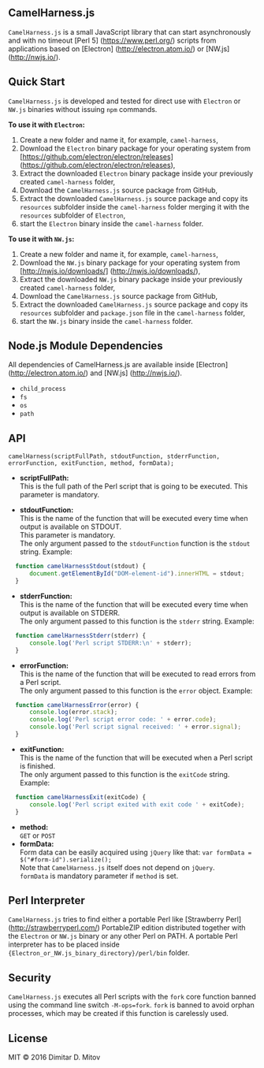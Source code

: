 CamelHarness.js
--------------------------------------------------------------------------------
  
```CamelHarness.js``` is a small JavaScript library that can start asynchronously and with no timeout [Perl 5] (https://www.perl.org/) scripts from applications based on [Electron] (http://electron.atom.io/) or [NW.js] (http://nwjs.io/).
  
## Quick Start
```CamelHarness.js``` is developed and tested for direct use with ```Electron``` or ```NW.js``` binaries without issuing ```npm``` commands.
  
**To use it with ```Electron```:**
  1. Create a new folder and name it, for example, ```camel-harness```,  
  2. Download the ```Electron``` binary package for your operating system from [https://github.com/electron/electron/releases] (https://github.com/electron/electron/releases),  
  3. Extract the downloaded ```Electron``` binary package inside your previously created ```camel-harness``` folder,  
  4. Download the ```CamelHarness.js``` source package from GitHub,  
  5. Extract the downloaded ```CamelHarness.js``` source package and copy its ```resources``` subfolder inside the ```camel-harness``` folder merging it with the ```resources``` subfolder of ```Electron```,  
  6. start the ```Electron``` binary inside the ```camel-harness``` folder.  
  
**To use it with ```NW.js```:**
  1. Create a new folder and name it, for example, ```camel-harness```,  
  2. Download the ```NW.js``` binary package for your operating system from [http://nwjs.io/downloads/] (http://nwjs.io/downloads/),  
  3. Extract the downloaded ```NW.js``` binary package inside your previously created ```camel-harness``` folder,  
  4. Download the ```CamelHarness.js``` source package from GitHub,  
  5. Extract the downloaded ```CamelHarness.js``` source package and copy its ```resources``` subfolder and ```package.json``` file in the ```camel-harness``` folder,  
  6. start the ```NW.js``` binary inside the ```camel-harness``` folder.  
  
## Node.js Module Dependencies
All dependencies of CamelHarness.js are available inside [Electron] (http://electron.atom.io/) and [NW.js] (http://nwjs.io/).
* ```child_process```
* ```fs```
* ```os```
* ```path```
  
## API
  ```camelHarness(scriptFullPath, stdoutFunction, stderrFunction, errorFunction, exitFunction, method, formData);```  
* **scriptFullPath:**  
  This is the full path of the Perl script that is going to be executed. This parameter is mandatory.  
  
* **stdoutFunction:**  
  This is the name of the function that will be executed every time when output is available on STDOUT.  
  This parameter is mandatory.  
  The only argument passed to the ```stdoutFunction``` function is the ```stdout``` string. Example:  

```javascript
  function camelHarnessStdout(stdout) {
      document.getElementById("DOM-element-id").innerHTML = stdout;
  }
```

* **stderrFunction:**  
  This is the name of the function that will be executed every time when output is available on STDERR.  
  The only argument passed to this function is the ```stderr``` string. Example:  

```javascript
  function camelHarnessStderr(stderr) {
      console.log('Perl script STDERR:\n' + stderr);
  }
```

* **errorFunction:**  
  This is the name of the function that will be executed to read errors from a Perl script.  
  The only argument passed to this function is the ```error``` object. Example:  

```javascript
  function camelHarnessError(error) {
      console.log(error.stack); 
      console.log('Perl script error code: ' + error.code); 
      console.log('Perl script signal received: ' + error.signal);
  }
```

* **exitFunction:**  
  This is the name of the function that will be executed when a Perl script is finished.  
  The only argument passed to this function is the ```exitCode``` string. Example:  

```javascript
  function camelHarnessExit(exitCode) {
      console.log('Perl script exited with exit code ' + exitCode);
  }
```

* **method:**  
  ```GET``` or ```POST```
* **formData:**  
  Form data can be easily acquired using ```jQuery``` like that: ```var formData = $("#form-id").serialize();```  
  Note that ```CamelHarness.js``` itself does not depend on ```jQuery```.  
  ```formData``` is mandatory parameter if ```method``` is set.  
  
## Perl Interpreter
```CamelHarness.js``` tries to find either a portable Perl like [Strawberry Perl] (http://strawberryperl.com/) PortableZIP edition distributed together with the ```Electron``` or ```NW.js``` binary or any other Perl on PATH. A portable Perl interpreter has to be placed inside ```{Electron_or_NW.js_binary_directory}/perl/bin``` folder.  
  
## Security
```CamelHarness.js``` executes all Perl scripts with the ```fork``` core function banned using the command line switch ```-M-ops=fork```. ```fork``` is banned to avoid orphan processes, which may be created if this function is carelessly used.  

## License
  
MIT © 2016 Dimitar D. Mitov  

